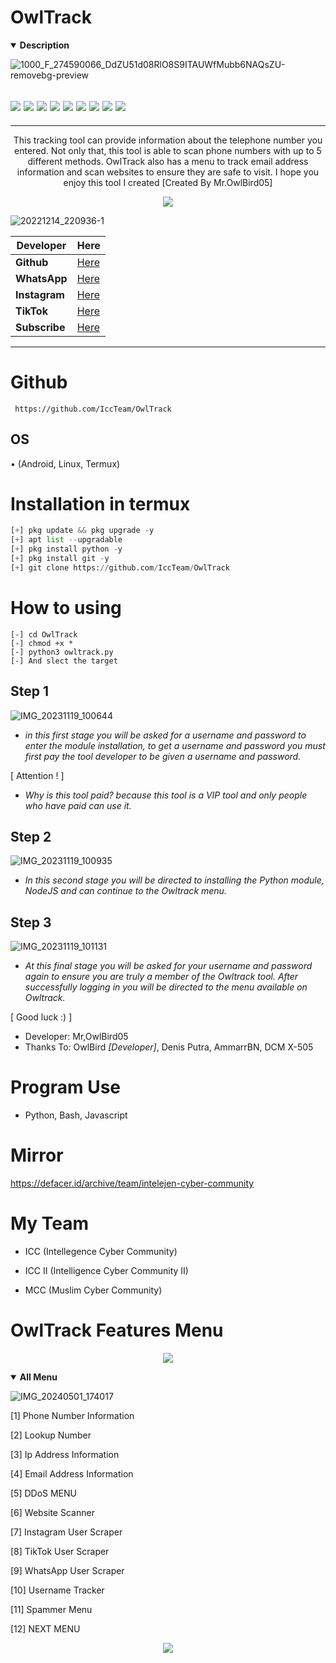 # OwlTrack
<details open>
  <summary><strong> Description </strong></summary>

![1000_F_274590066_DdZU51d08RlO8S9ITAUWfMubb6NAQsZU-removebg-preview](https://github.com/IccTeam/OwlTrack/assets/143928335/9162e690-eb79-4b8f-b7b8-e81fcc5f8bf4)
 <h2><img src="https://img.shields.io/badge/Author-Mr,OwlBird05-blueviolet"/>
<img src="https://img.shields.io/badge/Tool-OwlTrack-red"/>
<img src="https://img.shields.io/badge/Made%20with-Python,%20bash%20and%20javascript-yellowgreen"/> <img src="https://img.shields.io/badge/Version-2.1-9cf"/>
<img src="https://img.shields.io/github/issues/IccTeam/OwlTrack.svg?color=%23ff0000"/> <img
<img src="https://img.shields.io/github/issues-closed/IccTeam/OwlTrack.svg?color=%2300cc00"/> <img
<img src="https://img.shields.io/github/forks/IccTeam/OwlTrack.svg?color=%23ffff00"/> <img
<img src="https://img.shields.io/github/stars/IccTeam/OwlTrack.svg?color=%23ff3300"/> <img
<img src="https://img.shields.io/github/license/IccTeam/OwlTrack.svg?color=%230000ff"/> <img
</center>
  </h2>
  <hr>
  
<p align="center">
This tracking tool can provide information about the telephone number you entered. Not only that, this tool is able to scan phone numbers with up to 5 different methods. OwlTrack also has a menu to track email address information and scan websites to ensure they are safe to visit. I hope you enjoy this tool I created [Created By Mr.OwlBird05]
  </details>
  
  <p align="center">
<img src="https://img.shields.io/static/v1?label=CreatedBy&color=blue&message=OwlBird05&logo=Acclaim&logoColor=white&style=for-the-badge"><br>
  
![20221214_220936-1](https://github.com/IccTeam/OwlTrack/assets/143928335/9376a4a1-364e-4bb7-bfea-8a470817bf2d)

| Developer | Here |
|--------|--------|
| **Github** |[Here](https://github.com/IccTeam) |
| **WhatsApp** |[Here](https://wa.me/+6283848301116) |
| **Instagram** |[Here](https://instagram.com/iccfficial) |
| **TikTok** |[Here](https://www.tiktok.com/@iccfficial) |
| **Subscribe** |[Here](https://www.youtube.com/@iccfficial) |
---------
 
# Github
     https://github.com/IccTeam/OwlTrack

## OS
• (Android, Linux, Termux)

# Installation in termux
```python
[+] pkg update && pkg upgrade -y
[+] apt list --upgradable 
[+] pkg install python -y
[+] pkg install git -y
[+] git clone https://github.com/IccTeam/OwlTrack
```
# How to using
```
[-] cd OwlTrack
[-] chmod +x *
[-] python3 owltrack.py
[-] And slect the target
```
## Step 1
![IMG_20231119_100644](https://github.com/IccTeam/OwlTrack/assets/143928335/ab8a2e46-42ea-41fa-bf22-eefed1809832)

- *in this first stage you will be asked for a username and password to enter the module installation, to get a username and password you must first pay the tool developer to be given a username and password.*

[ Attention ! ] 
- *Why is this tool paid? because this tool is a VIP tool and only people who have paid can use it.*

## Step 2
![IMG_20231119_100935](https://github.com/IccTeam/OwlTrack/assets/143928335/ec755ef2-6219-4a15-85b9-84a22f527d2a)

- *In this second stage you will be directed to installing the Python module, NodeJS and can continue to the Owltrack menu.*

## Step 3
![IMG_20231119_101131](https://github.com/IccTeam/OwlTrack/assets/143928335/ca655a18-e5da-424c-bb65-3189bd1d2c6a)

- *At this final stage you will be asked for your username and password again to ensure you are truly a member of the Owltrack tool. After successfully logging in you will be directed to the menu available on Owltrack.*

[ Good luck :) ] 

- Developer: Mr,OwlBird05
- Thanks To: OwlBird *[Developer]*, Denis Putra, AmmarrBN, DCM X-505

# Program Use
 - Python, Bash, Javascript

# Mirror
https://defacer.id/archive/team/intelejen-cyber-community

# My Team
- ICC (Intellegence Cyber Community)

- ICC II (Intelligence Cyber Community II)

- MCC (Muslim Cyber Community)

# OwlTrack Features Menu
<p align="center">
<img src="https://img.shields.io/static/v1?label=OwlTrack&color=green&message=AllMenu&logo=Acclaim&logoColor=white&style=for-the-badge"><br>
<details open>
  <summary><strong> All Menu </strong></summary>

![IMG_20240501_174017](https://github.com/IccTeam/OwlTrack/assets/143928335/8a6aa10c-eaf5-41e2-a6bc-37c4f6340780)


 [1] Phone Number Information 
 
 [2] Lookup Number
 
 [3] Ip Address Information 
 
 [4] Email Address Information 
 
 [5] DDoS MENU

 [6] Website Scanner 

 [7] Instagram User Scraper 
 
 [8] TikTok User Scraper 

 [9] WhatsApp User Scraper

 [10] Username Tracker

 [11] Spammer Menu

 [12] NEXT MENU

<p align="center">
<img src="https://img.shields.io/static/v1?label=AllMenu&color=green&message=OwlTrack&logo=Acclaim&logoColor=white&style=for-the-badge"><br>
